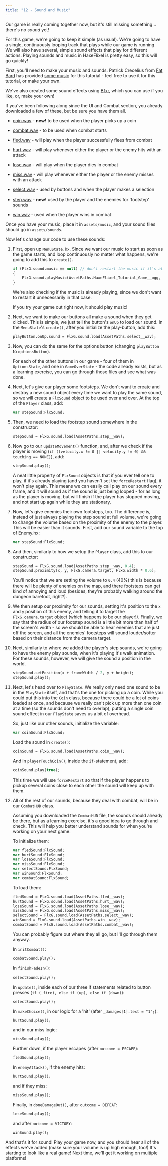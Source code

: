 ```yaml
---
title: "12 - Sound and Music"
---
```


Our game is really coming together now, but it's still missing something… there's no _sound_ yet!

For this game, we're going to keep it simple (as usual). We're going to have a single, continuously looping track that plays while our game is running. We will also have several, simple sound effects that play for different actions. Playing sounds and music in HaxeFlixel is pretty easy, so this will go quickly!

First, you'll need to make your music and sounds. Patrick Crecelius from [Fat Bard](http://fatbard.tumblr.com) has provided [some music](https://raw.githubusercontent.com/HaxeFlixel/flixel-demos/master/Tutorials/TurnBasedRPG/assets/music/HaxeFlixel_Tutorial_Game.ogg) for this tutorial - feel free to use it for this tutorial, or make your own.

We've also created some sound effects using [Bfxr](http://www.bfxr.net/), which you can use if you like, or, make your own!

If you've been following along since the UI and Combat section, you already downloaded a few of these, but be sure you have them all.

- [coin.wav](https://raw.githubusercontent.com/HaxeFlixel/flixel-demos/master/Tutorials/TurnBasedRPG/assets/sounds/coin.wav) - **new!** to be used when the player picks up a coin

- [combat.wav](https://raw.githubusercontent.com/HaxeFlixel/flixel-demos/master/Tutorials/TurnBasedRPG/assets/sounds/combat.wav) - to be used when combat starts

- [fled.wav](https://raw.githubusercontent.com/HaxeFlixel/flixel-demos/master/Tutorials/TurnBasedRPG/assets/sounds/fled.wav) - will play when the player successfully flees from combat

- [hurt.wav](https://raw.githubusercontent.com/HaxeFlixel/flixel-demos/master/Tutorials/TurnBasedRPG/assets/sounds/hurt.wav) - will play whenever either the player or the enemy hits with an attack

- [lose.wav](https://raw.githubusercontent.com/HaxeFlixel/flixel-demos/master/Tutorials/TurnBasedRPG/assets/sounds/lose.wav) - will play when the player dies in combat

- [miss.wav](https://raw.githubusercontent.com/HaxeFlixel/flixel-demos/master/Tutorials/TurnBasedRPG/assets/sounds/miss.wav) - will play whenever either the player or the enemy misses with an attack

- [select.wav](https://raw.githubusercontent.com/HaxeFlixel/flixel-demos/master/Tutorials/TurnBasedRPG/assets/sounds/select.wav) - used by buttons and when the player makes a selection

- [step.wav](https://raw.githubusercontent.com/HaxeFlixel/flixel-demos/master/Tutorials/TurnBasedRPG/assets/sounds/step.wav) - **new!** used by the player and the enemies for 'footstep' sounds

- [win.wav](https://raw.githubusercontent.com/HaxeFlixel/flixel-demos/master/Tutorials/TurnBasedRPG/assets/sounds/win.wav) - used when the player wins in combat

Once you have your music, place it in `assets/music`, and your sound files should go in `assets/sounds`.

Now let's change our code to use these sounds:

1. First, open up `MenuState.hx`. Since we want our music to start as soon as the game starts, and loop continuously no matter what happens, we're going to add this to `create()`.

	```haxe
	if (FlxG.sound.music == null) // don't restart the music if it's already playing
	{
		FlxG.sound.playMusic(AssetPaths.HaxeFlixel_Tutorial_Game__ogg, 1, true);
	}
	```

	We're also checking if the music is already playing, since we don't want to restart it unnecessarily in that case.

	If you try your game out right now, it should play music!

2. Next, we want to make our buttons all make a sound when they get clicked. This is simple, we just tell the button's `onUp` to load our sound. In the `MenuState`'s `create()`, after you initialize the play-button, add this:

	```haxe
	playButton.onUp.sound = FlxG.sound.load(AssetPaths.select__wav);
	```

3. Now, you can do the same for the options button (changing `playButton` to `optionsButton`).

	For each of the other buttons in our game - four of them in `OptionsState`, and one in `GameOverState` - the code already exists, but as a learning exercise, you can go through those files and see what was done.

4. Next, let's give our player some footsteps. We don't want to create and destroy a new sound object every time we want to play the same sound, so we will create a `FlxSound` object to be used over and over. At the top of the `Player` class, add:
	
	```haxe
	var stepSound:FlxSound;
	```

5. Then, we need to load the footstep sound somewhere in the constructor:

	```haxe
	stepSound = FlxG.sound.load(AssetPaths.step__wav);
	```

6. Now go to our `updateMovement()` function, and, after we check if the player is moving (`if ((velocity.x != 0 || velocity.y != 0) && touching == NONE)`), add:

	```haxe
	stepSound.play();
	```

	A neat little property of `FlxSound` objects is that if you ever tell one to play, if it's already playing (and you haven't set the `forceRestart` flag), it won't play again. This means we can easily call play on our sound every frame, and it will sound as if the sound is just being looped - for as long as the player is moving, but will finish if the player has stopped moving, and not start up again while they are stationary.

7. Now, let's give enemies their own footsteps, too. The difference is, instead of just always playing the step sound at full volume, we're going to change the volume based on the proximity of the enemy to the player. This will be easier than it sounds. First, add our sound variable to the top of Enemy.hx:

	```haxe
	var stepSound:FlxSound;
	```

8. And then, similarly to how we setup the `Player` class, add this to our constructor:

	```haxe
	stepSound = FlxG.sound.load(AssetPaths.step__wav, 0.4);
	stepSound.proximity(x, y, FlxG.camera.target, FlxG.width * 0.6);
	```

	You'll notice that we are setting the volume to `0.4` (40%) this is because there will be plenty of enemies on the map, and there footsteps can get kind of annoying and loud (besides, they're probably walking around the dungeon barefoot, right?).

9. We then setup our proximity for our sounds, setting it's position  to the `x` and `y` position of this enemy, and telling it to target the `FlxG.camera.target` object (which happens to be our player!). Finally, we say that the radius of our footstep sound is a little bit more than half of the screen's width - so we should be able to hear enemies that are just off the screen, and all the enemies' footsteps will sound louder/softer based on their distance from the camera target.

10. Next, similarly to where we added the player's step sounds, we're going to have the enemy play sounds, when it's playing it's walk animation. For these sounds, however, we will give the sound a position in the world.

	```haxe
	stepSound.setPosition(x + frameWidth / 2, y + height);
	stepSound.play();
	```

11. Next, let's head over to `PlayState`. We really only need one sound to be in the `PlayState` itself, and that's the one for picking up a coin. While you could put this into the `Coin` class, because there could be a lot of coins loaded at once, and because we really can't pick up more than one coin at a time (so the sounds don't need to overlap), putting a single coin sound effect in our `PlayState` saves us a bit of overhead.

	So, just like our other sounds, initialize the variable:

	```haxe
	var coinSound:FlxSound;
	```

	Load the sound in `create()`:
	
	```haxe
	coinSound = FlxG.sound.load(AssetPaths.coin__wav);
	```

	And in `playerTouchCoin()`, inside the `if`-statement, add:

	```haxe
	coinSound.play(true);
	```

	This time we will use `forceRestart` so that if the player happens to pickup several coins close to each other the sound will keep up with them.

12. All of the rest of our sounds, because they deal with combat, will be in our `CombatHUD` class.

	Assuming you downloaded the `CombatHUD` file, the sounds should already be there, but as a learning exercise, it's a good idea to go through and check. This will help you better understand sounds for when you're working on your next game.

	To initialize them:

	```haxe
	var fledSound:FlxSound;
	var hurtSound:FlxSound;
	var loseSound:FlxSound;
	var missSound:FlxSound;
	var selectSound:FlxSound;
	var winSound:FlxSound;
	var combatSound:FlxSound;
	```

	To load them:

	```haxe
	fledSound = FlxG.sound.load(AssetPaths.fled__wav);
	hurtSound = FlxG.sound.load(AssetPaths.hurt__wav);
	loseSound = FlxG.sound.load(AssetPaths.lose__wav);
	missSound = FlxG.sound.load(AssetPaths.miss__wav);
	selectSound = FlxG.sound.load(AssetPaths.select__wav);
	winSound = FlxG.sound.load(AssetPaths.win__wav);
	combatSound = FlxG.sound.load(AssetPaths.combat__wav);
	```

	You can probably figure out where they all go, but I'll go through them anyway.

	In `initCombat()`:

	```haxe
	combatSound.play();
	```

	In `finishFadeIn()`:

	```haxe
	selectSound.play();
	```

	In `update()`, inside each of our three if statements related to button presses (`if (_fire), else if (up), else if (down)`):

	```haxe
	selectSound.play();
	```

	In `makeChoice()`, in our logic for a 'hit' (after `_damages[1].text = "1";`):

	```haxe
	hurtSound.play();
	```

	and in our miss logic:

	```haxe
	missSound.play();
	```

	Further down, if the player escapes (after `outcome = ESCAPE`):

	```haxe
	fledSound.play();
	```

	In `enemyAttack()`, if the enemy hits:

	```haxe
	hurtSound.play();
	```

	and if they miss:

	```haxe
	missSound.play();
	```

	Finally, in `doneDamageOut()`, after `outcome = DEFEAT`:

	```haxe
	loseSound.play();
	```

	and after `outcome = VICTORY`:
	
	```haxe
	winSound.play();
	```

And that's it for sound! Play your game now, and you should hear all of the effects we've added (make sure your volume is up high enough, too!) It's starting to look like a real game! Next time, we'll get it working on multiple platforms!
